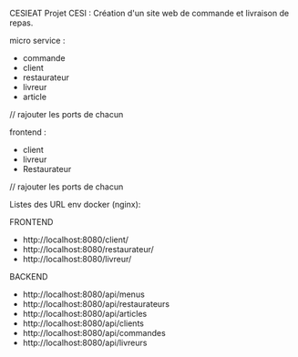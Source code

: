 CESIEAT
Projet CESI : Création d'un site web de commande et livraison de repas.


micro service : 
- commande 
- client 
- restaurateur
- livreur
- article 

// rajouter les ports de chacun 

frontend : 
- client 
- livreur
- Restaurateur

// rajouter les ports de chacun 



Listes des URL env docker (nginx):

FRONTEND
- http://localhost:8080/client/
- http://localhost:8080/restaurateur/
- http://localhost:8080/livreur/

BACKEND
- http://localhost:8080/api/menus
- http://localhost:8080/api/restaurateurs
- http://localhost:8080/api/articles
- http://localhost:8080/api/clients
- http://localhost:8080/api/commandes
- http://localhost:8080/api/livreurs

